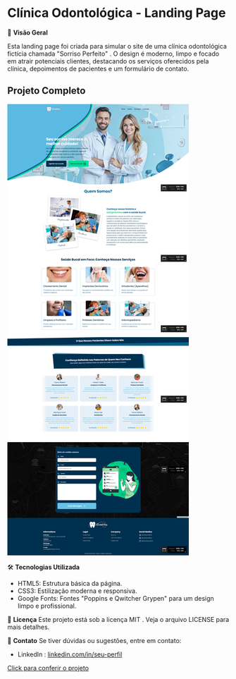# Clínica Odontológica - Landing Page

📌 **Visão Geral**

Esta landing page foi criada para simular o site de uma clínica odontológica fictícia chamada "Sorriso Perfeito" . O design é moderno, limpo e focado em atrair potenciais clientes, destacando os serviços oferecidos pela clínica, depoimentos de pacientes e um formulário de contato.

## Projeto Completo

<img src="./assets/demo-odonto.png" alt="" />

🛠 **Tecnologias Utilizada**
- HTML5: Estrutura básica da página.
- CSS3: Estilização moderna e responsiva.
- Google Fonts: Fontes "Poppins e Qwitcher Grypen" para um design limpo e profissional.

📜 **Licença**
Este projeto está sob a licença MIT . Veja o arquivo LICENSE para mais detalhes.

📧 **Contato**
Se tiver dúvidas ou sugestões, entre em contato:

- LinkedIn : [linkedin.com/in/seu-perfil](https://www.linkedin.com/in/gerson-santos-silva/)

<a href="https://landingpage-waiter.vercel.app/" target="_blank">Click para conferir o projeto</a>
